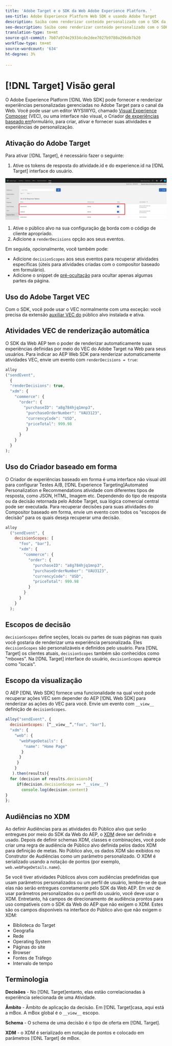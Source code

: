 ```yaml
---
title: 'Adobe Target e o SDK da Web Adobe Experience Platform. '
seo-title: Adobe Experience Platform Web SDK e usando Adobe Target
description: Saiba como renderizar conteúdo personalizado com o SDK da Web Experience Platform usando o Adobe Target
seo-description: Saiba como renderizar conteúdo personalizado com o SDK da Web Experience Platform usando o Adobe Target
translation-type: tm+mt
source-git-commit: 7b07a974e29334cde2dee7027b9780a296db7b20
workflow-type: tm+mt
source-wordcount: '634'
ht-degree: 3%

---
```



# [!DNL Target] Visão geral

O Adobe Experience Platform [!DNL Web SDK] pode fornecer e renderizar experiências personalizadas gerenciadas no Adobe Target para o canal da Web. Você pode usar um editor WYSIWYG, chamado [Visual Experience Composer](https://docs.adobe.com/content/help/en/target/using/experiences/vec/visual-experience-composer.html) (VEC), ou uma interface não visual, o Criador [de experiências baseado em](https://docs.adobe.com/content/help/en/target/using/experiences/form-experience-composer.html)formulário, para criar, ativar e fornecer suas atividades e experiências de personalização.

## Ativação do Adobe Target

Para ativar [!DNL Target], é necessário fazer o seguinte:

1. Ative os tokens de resposta do atividade.id e do experience.id na [!DNL Target] interface do usuário.

![público alvo_reponse_token](../../solution-specific/target/assets/target_response_token.png)

1. Ative o público alvo na sua configuração [de](../../fundamentals/edge-configuration.md) borda com o código de cliente apropriado.
1. Adicione a `renderDecisions` opção aos seus eventos.

Em seguida, opcionalmente, você também pode:

* Adicione `decisionScopes` aos seus eventos para recuperar atividades específicas (úteis para atividades criadas com o compositor baseado em formulário).
* Adicione o snippet de [pré-ocultação](../../solution-specific/target/flicker-management.md) para ocultar apenas algumas partes da página.

## Uso do Adobe Target VEC

Com o SDK, você pode usar o VEC normalmente com uma exceção: você precisa da extensão [auxiliar VEC do](https://docs.adobe.com/content/help/en/target/using/experiences/vec/troubleshoot-composer/vec-helper-browser-extension.html) público alvo instalada e ativa.

## Atividades VEC de renderização automática

O SDK da Web AEP tem o poder de renderizar automaticamente suas experiências definidas por meio do VEC do Adobe Target na Web para seus usuários. Para indicar ao AEP Web SDK para renderizar automaticamente atividades VEC, envie um evento com `renderDecisions = true`:

```javascript
alloy
("sendEvent", 
  { 
  "renderDecisions": true, 
  "xdm": {
    "commerce": { 
      "order": {
        "purchaseID": "a8g784hjq1mnp3", 
         "purchaseOrderNumber": "VAU3123", 
         "currencyCode": "USD", 
         "priceTotal": 999.98 
         } 
      } 
    }
  }
);
```

## Uso do Criador baseado em forma

O Criador de experiências baseado em forma é uma interface não visual útil para configurar Testes A/B, [!DNL Experience Targeting]Automated Personalization e Recommendations atividade com diferentes tipos de resposta, como JSON, HTML, Imagem etc. Dependendo do tipo de resposta ou da decisão retornada pelo Adobe Target, sua lógica comercial central pode ser executada. Para recuperar decisões para suas atividades do Compositor baseado em forma, envie um evento com todos os &quot;escopos de decisão&quot; para os quais deseja recuperar uma decisão.

```javascript
alloy
  ("sendEvent", { 
    decisionScopes: [
      "foo", "bar"], 
      "xdm": {
        "commerce": { 
          "order": { 
            "purchaseID": "a8g784hjq1mnp3", 
            "purchaseOrderNumber": "VAU3123", 
            "currencyCode": "USD", 
            "priceTotal": 999.98 
          } 
        } 
      } 
    }
  );
```

## Escopos de decisão

`decisionScopes` define seções, locais ou partes de suas páginas nas quais você gostaria de renderizar uma experiência personalizada. Eles `decisionScopes` são personalizáveis e definidos pelo usuário. Para [!DNL Target] os clientes atuais, `decisionScopes` também são conhecidos como &quot;mboxes&quot;. Na [!DNL Target] interface do usuário, `decisionScopes` apareça como &quot;locais&quot;.

## __Escopo da visualização__

O AEP [!DNL Web SDK] fornece uma funcionalidade na qual você pode recuperar ações VEC sem depender do AEP [!DNL Web SDK] para renderizar as ações do VEC para você. Envie um evento com `__view__` definição de `decisionScopes`.

```javascript
alloy("sendEvent", {
  decisionScopes: [“__view__”,"foo", "bar"], 
  "xdm": { 
    "web": { 
      "webPageDetails": { 
        "name": "Home Page"
       }
      } 
     }
    }
   ).then(results){
  for (decision of results.decisions){
     if(decision.decisionScope == "__view__")
       console.log(decision.content)
}
};
```

## Audiências no XDM

Ao definir Audiências para as atividades do Público alvo que serão entregues por meio do SDK da Web do AEP, o [XDM](https://docs.adobe.com/content/help/pt-BR/experience-platform/xdm/home.html) deve ser definido e usado. Depois de definir schemas XDM, classes e combinações, você pode criar uma regra de audiência de Público alvo definida pelos dados XDM para definição de metas. No Público alvo, os dados XDM são exibidos no Construtor de Audiências como um parâmetro personalizado. O XDM é serializado usando a notação de pontos (por exemplo, `web.webPageDetails.name`).

Se você tiver atividades Públicos alvos com audiências predefinidas que usam parâmetros personalizados ou um perfil de usuário, lembre-se de que elas não serão entregues corretamente pelo SDK da Web AEP. Em vez de usar parâmetros personalizados ou o perfil do usuário, você deve usar o XDM. Entretanto, há campos de direcionamento de audiência prontos para uso compatíveis com o SDK da Web do AEP que não exigem o XDM. Estes são os campos disponíveis na interface do Público alvo que não exigem o XDM:

* Biblioteca do Target
* Geografia  
* Rede
* Operating System
* Páginas do site
* Browser
* Fontes de Tráfego
* Intervalo de tempo

## Terminologia

__Decisões__ - No [!DNL Target]entanto, elas estão correlacionadas à experiência selecionada de uma Atividade.

__Âmbito__ - Âmbito de aplicação da decisão. Em [!DNL Target]casa, aqui está a mBox. A mBox global é o `__view__` escopo.

__Schema__ - O schema de uma decisão é o tipo de oferta em [!DNL Target].

__XDM__ - o XDM é serializado em notação de pontos e colocado em parâmetros [!DNL Target] de mBox.
